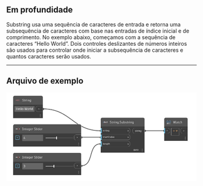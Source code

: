 ## Em profundidade
Substring usa uma sequência de caracteres de entrada e retorna uma subsequência de caracteres com base nas entradas de índice inicial e de comprimento. No exemplo abaixo, começamos com a sequência de caracteres “Hello World”. Dois controles deslizantes de números inteiros são usados para controlar onde iniciar a subsequência de caracteres e quantos caracteres serão usados.
___
## Arquivo de exemplo

![Substring](./DSCore.String.Substring_img.jpg)

